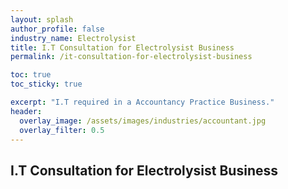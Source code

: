 ```yaml
---
layout: splash 
author_profile: false 
industry_name: Electrolysist
title: I.T Consultation for Electrolysist Business
permalink: /it-consultation-for-electrolysist-business

toc: true
toc_sticky: true

excerpt: "I.T required in a Accountancy Practice Business."
header:
  overlay_image: /assets/images/industries/accountant.jpg
  overlay_filter: 0.5 
---
```


## I.T Consultation for Electrolysist Business
